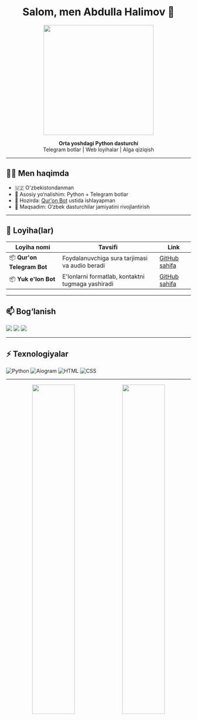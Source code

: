 <h1 align="center">Salom, men Abdulla Halimov 👋</h1>

<p align="center">
  <img src="https://media.giphy.com/media/qgQUggAC3Pfv687qPC/giphy.gif" width="300"/>
</p>

<p align="center">
  <b>Orta yoshdagi Python dasturchi</b> <br>
  Telegram botlar | Web loyihalar | AIga qiziqish
</p>

---

## 🧑‍💻 Men haqimda

- 🇺🇿 O'zbekistondanman
- 💼 Asosiy yo‘nalishim: Python + Telegram botlar
- 🔭 Hozirda: [Qur'on Bot](https://github.com/youngprogrammist/Quran-Bot) ustida ishlayapman
- 🎯 Maqsadim: O‘zbek dasturchilar jamiyatini rivojlantirish

---

## 🚀 Loyiha(lar)

| Loyiha nomi | Tavsifi | Link |
|------------|---------|------|
| 📦 **Qur'on Telegram Bot** | Foydalanuvchiga sura tarjimasi va audio beradi | [GitHub sahifa](https://github.com/youngprogrammist/Quran-Bot) |
| 📦 **Yuk e'lon Bot** | E'lonlarni formatlab, kontaktni tugmaga yashiradi | [GitHub sahifa](https://github.com/youngprogrammist/ShippingBot) |

---

## 📫 Bog‘lanish

<p>
  <a href="mailto:youremail@example.com"><img src="https://img.shields.io/badge/email-grey?style=for-the-badge&logo=gmail&logoColor=white" /></a>
  <a href="https://t.me/username"><img src="https://img.shields.io/badge/Telegram-2CA5E0?style=for-the-badge&logo=telegram&logoColor=white" /></a>
  <a href="https://github.com/youngprogrammist"><img src="https://img.shields.io/badge/GitHub-100000?style=for-the-badge&logo=github&logoColor=white" /></a>
</p>

---

## ⚡ Texnologiyalar

![Python](https://img.shields.io/badge/Python-3776AB?style=flat&logo=python&logoColor=white)
![Aiogram](https://img.shields.io/badge/Aiogram-2196F3?style=flat&logo=telegram&logoColor=white)
![HTML](https://img.shields.io/badge/HTML5-e34c26?style=flat&logo=html5&logoColor=white)
![CSS](https://img.shields.io/badge/CSS3-264de4?style=flat&logo=css3&logoColor=white)

---

<p align="center">
  <img src="https://github-readme-stats.vercel.app/api?username=youngprogrammist&show_icons=true&theme=tokyonight" width="48%"/>
  <img src="https://github-readme-streak-stats.herokuapp.com/?user=youngprogrammist&theme=tokyonight" width="48%"/>
</p>


